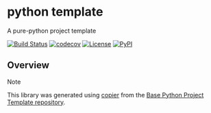 # python template

A pure-python project template

[![Build Status](https://github.com/python-project-templates/python-template/actions/workflows/build.yaml/badge.svg?branch=main&event=push)](https://github.com/python-project-templates/python-template/actions/workflows/build.yaml)
[![codecov](https://codecov.io/gh/python-project-templates/python-template/branch/main/graph/badge.svg)](https://codecov.io/gh/python-project-templates/python-template)
[![License](https://img.shields.io/github/license/python-project-templates/python-template)](https://github.com/python-project-templates/python-template)
[![PyPI](https://img.shields.io/pypi/v/python-template.svg)](https://pypi.python.org/pypi/python-template)

## Overview


> [!NOTE]
> This library was generated using [copier](https://copier.readthedocs.io/en/stable/) from the [Base Python Project Template repository](https://github.com/python-project-templates/base).
